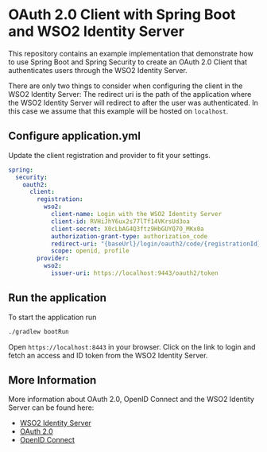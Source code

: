 # OAuth 2.0 Client with Spring Boot and WSO2 Identity Server

This repository contains an example implementation that demonstrate how to use Spring Boot and Spring Security to create an OAuth 2.0 Client that authenticates users through the WSO2 Identity Server.

There are only two things to consider when configuring the client in the WSO2 Identity Server:
The redirect uri is the path of the application where the WSO2 Identity Server will redirect to after the user was authenticated. In this case we assume that this example will be hosted on `localhost`. 

## Configure application.yml
Update the client registration and provider to fit your settings.

```yaml
spring:
  security:
    oauth2:
      client:
        registration:
          wso2:
            client-name: Login with the WSO2 Identity Server
            client-id: RVHiJhY6ux2s77lTf14VKrsUd3oa
            client-secret: X0cLbAG4Q3ftz9HbGUYQ7O_MKx0a
            authorization-grant-type: authorization_code
            redirect-uri: "{baseUrl}/login/oauth2/code/{registrationId}"
            scope: openid, profile
        provider:
          wso2:
            issuer-uri: https://localhost:9443/oauth2/token
```

## Run the application
To start the application run 

```bash
./gradlew bootRun
```

Open `https://localhost:8443` in your browser. Click on the link to login and fetch an access and ID token from the WSO2 Identity Server.

## More Information
More information about OAuth 2.0, OpenID Connect and the WSO2 Identity Server can be found here:

* [WSO2 Identity Server](https://wso2.com/identity-and-access-management/)
* [OAuth 2.0](https://tools.ietf.org/html/rfc6749)
* [OpenID Connect](https://openid.net/)
